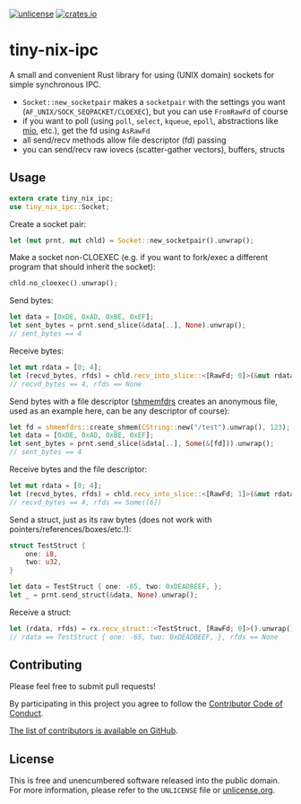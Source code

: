 [![unlicense](https://img.shields.io/badge/un-license-green.svg?style=flat)](http://unlicense.org)
[![crates.io](https://img.shields.io/crates/v/tiny-nix-ipc.svg)](https://crates.io/crates/tiny-nix-ipc)

# tiny-nix-ipc

A small and convenient Rust library for using (UNIX domain) sockets for simple synchronous IPC.

- `Socket::new_socketpair` makes a `socketpair` with the settings you want (`AF_UNIX/SOCK_SEQPACKET/CLOEXEC`), but you can use `FromRawFd` of course
- if you want to poll (using `poll`, `select`, `kqueue`, `epoll`, abstractions like [mio](https://github.com/carllerche/mio), etc.), get the fd using `AsRawFd`
- all send/recv methods allow file descriptor (fd) passing
- you can send/recv raw iovecs (scatter-gather vectors), buffers, structs

## Usage

```rust
extern crate tiny_nix_ipc;
use tiny_nix_ipc::Socket;
```

Create a socket pair:

```rust
let (mut prnt, mut chld) = Socket::new_socketpair().unwrap();
```

Make a socket non-CLOEXEC (e.g. if you want to fork/exec a different program that should inherit the socket):

```rust
chld.no_cloexec().unwrap();
```

Send bytes:

```rust
let data = [0xDE, 0xAD, 0xBE, 0xEF];
let sent_bytes = prnt.send_slice(&data[..], None).unwrap();
// sent_bytes == 4
```

Receive bytes:

```rust
let mut rdata = [0; 4];
let (recvd_bytes, rfds) = chld.recv_into_slice::<[RawFd; 0]>(&mut rdata[..]).unwrap();
// recvd_bytes == 4, rfds == None
```

Send bytes with a file descriptor ([shmemfdrs](https://github.com/myfreeweb/shmemfdrs) creates an anonymous file, used as an example here, can be any descriptor of course):

```rust
let fd = shmemfdrs::create_shmem(CString::new("/test").unwrap(), 123);
let data = [0xDE, 0xAD, 0xBE, 0xEF];
let sent_bytes = prnt.send_slice(&data[..], Some(&[fd])).unwrap();
// sent_bytes == 4
```

Receive bytes and the file descriptor:

```rust
let mut rdata = [0; 4];
let (recvd_bytes, rfds) = chld.recv_into_slice::<[RawFd; 1]>(&mut rdata[..]).unwrap();
// recvd_bytes == 4, rfds == Some([6])
```

Send a struct, just as its raw bytes (does not work with pointers/references/boxes/etc.!):

```rust
struct TestStruct {
    one: i8,
    two: u32,
}

let data = TestStruct { one: -65, two: 0xDEADBEEF, };
let _ = prnt.send_struct(&data, None).unwrap();
```

Receive a struct:

```rust
let (rdata, rfds) = rx.recv_struct::<TestStruct, [RawFd; 0]>().unwrap();
// rdata == TestStruct { one: -65, two: 0xDEADBEEF, }, rfds == None
```

## Contributing

Please feel free to submit pull requests!

By participating in this project you agree to follow the [Contributor Code of Conduct](https://www.contributor-covenant.org/version/1/4/).

[The list of contributors is available on GitHub](https://github.com/myfreeweb/tiny-nix-ipc/graphs/contributors).

## License

This is free and unencumbered software released into the public domain.  
For more information, please refer to the `UNLICENSE` file or [unlicense.org](http://unlicense.org).
